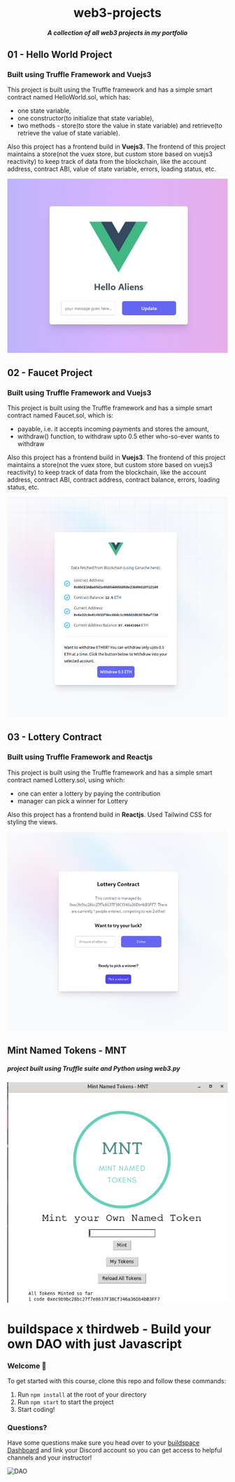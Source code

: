 <h1 align="center"> 
web3-projects
</h1>
<h5 align="center">
A collection of all web3 projects in my portfolio
</h5>
<h2> 
01 - Hello World Project
</h2>
<h3>
Built using <b>Truffle Framework</b> and <b>Vuejs3</b>
</h3>
This project is built using the Truffle framework and has a simple smart contract named HelloWorld.sol, which has:
<ul>
<li>one state variable, </li>
<li>one constructor(to initialize that state variable), </li>
<li>two methods - store(to store the value in state variable) and retrieve(to retrieve the value of state variable). </li>
</ul>
Also this project has a frontend build in <b>Vuejs3</b>. The frontend of this project maintains a store(not the vuex store, but custom store based on vuejs3 reactivity) to keep track of data from the blockchain, like the account address, contract ABI, value of state variable, errors, loading status, etc.

![Alt text](01_HelloWorld/01_HelloWorld.png?raw=true 'Frontend of the DApp')

<h2> 
02 - Faucet Project
</h2>
<h3>
Built using <b>Truffle Framework</b> and <b>Vuejs3</b>
</h3>
This project is built using the Truffle framework and has a simple smart contract named Faucet.sol, which is:
<ul>
<li>payable, i.e. it accepts incoming payments and stores the amount,  </li>
<li>withdraw() function, to withdraw upto 0.5 ether who-so-ever wants to withdraw</li>
</ul>
Also this project has a frontend build in <b>Vuejs3</b>. The frontend of this project maintains a store(not the vuex store, but custom store based on vuejs3 reactivity) to keep track of data from the blockchain, like the account address, contract ABI, contract address, contract balance, errors, loading status, etc.

![Alt text](02_Faucet/02_Faucet.png?raw=true 'Frontend of the Faucet DApp')

<h2> 
03 - Lottery Contract
</h2>
<h3>
Built using <b>Truffle Framework</b> and <b>Reactjs</b>
</h3>
This project is built using the Truffle framework and has a simple smart contract named Lottery.sol, using which:
<ul>
<li>one can enter a lottery by paying the contribution  </li>
<li>manager can pick a winner for Lottery</li>
</ul>
Also this project has a frontend build in <b>Reactjs</b>. Used Tailwind CSS for styling the views.

![Alt text](03_Lottery/3_Lottery.png?raw=true 'Frontend of the Lottery DApp')

<h2> 
Mint Named Tokens - MNT
</h2>
<h5>
project built using Truffle suite and Python using web3.py
</h5>
<div>
  <img alt="MNT-Python" src="04_NFT_minting_ERC721/python-project/screenshot.png" />
</div>

# buildspace x thirdweb - Build your own DAO with just Javascript

### **Welcome 👋**

To get started with this course, clone this repo and follow these commands:

1. Run `npm install` at the root of your directory
2. Run `npm start` to start the project
3. Start coding!

### **Questions?**

Have some questions make sure you head over to your [buildspace Dashboard](https://app.buildspace.so/projects/COb520aae3-7925-42f4-a5e7-eaf718933766) and link your Discord account so you can get access to helpful channels and your instructor!

<div>
  <img alt="DAO" src="05_buildspace_DAO/../05_DAO.png" />
</div>
